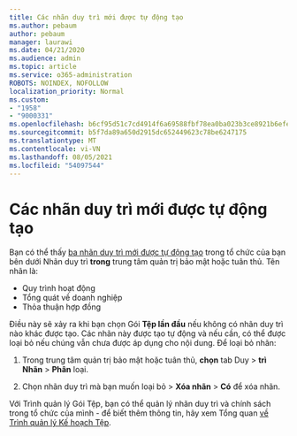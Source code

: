 ```yaml
---
title: Các nhãn duy trì mới được tự động tạo
ms.author: pebaum
author: pebaum
manager: laurawi
ms.date: 04/21/2020
ms.audience: admin
ms.topic: article
ms.service: o365-administration
ROBOTS: NOINDEX, NOFOLLOW
localization_priority: Normal
ms.custom:
- "1958"
- "9000331"
ms.openlocfilehash: b6cf95d51c7cd4914f6a69588fbf78ea0ba023b3ce8921b6efef6d97ab8bf66c
ms.sourcegitcommit: b5f7da89a650d2915dc652449623c78be6247175
ms.translationtype: MT
ms.contentlocale: vi-VN
ms.lasthandoff: 08/05/2021
ms.locfileid: "54097544"
---
```

# <a name="new-retention-labels-created-automatically"></a>Các nhãn duy trì mới được tự động tạo

Bạn có thể thấy [ba nhãn duy trì mới được tự động tạo](https://docs.microsoft.com/microsoft-365/compliance/file-plan-manager) trong tổ chức của bạn bên dưới Nhãn duy trì **trong** trung tâm quản trị bảo mật hoặc tuân thủ. Tên nhãn là:

- Quy trình hoạt động
- Tổng quát về doanh nghiệp
- Thỏa thuận hợp đồng

Điều này sẽ xảy ra khi bạn chọn Gói **Tệp lần đầu** nếu không có nhãn duy trì nào khác được tạo. Các nhãn này được tạo tự động và nếu cần, có thể được loại bỏ nếu chúng vẫn chưa được áp dụng cho nội dung. Để loại bỏ nhãn:

1. Trong trung tâm quản trị bảo mật hoặc tuân thủ, **chọn** tab Duy  >  **trì Nhãn**  >  **Phân** loại.

1. Chọn nhãn duy trì mà bạn muốn loại bỏ > **Xóa nhãn**  >  **Có** để xóa nhãn.

Với Trình quản lý Gói Tệp, bạn có thể quản lý nhãn duy trì và chính sách trong tổ chức của mình - để biết thêm thông tin, hãy xem Tổng quan [về Trình quản lý Kế hoạch Tệp](https://docs.microsoft.com/microsoft-365/compliance/file-plan-manager).